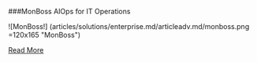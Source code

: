 ###MonBoss
AIOps for IT Operations

![MonBoss!] (articles/solutions/enterprise.md/articleadv.md/monboss.png =120x165 "MonBoss")

[Read More]({{#makeLink}}./landing.html?product_path=./products/monboss.md&menu_path=.menus/en{{/makeLink}})